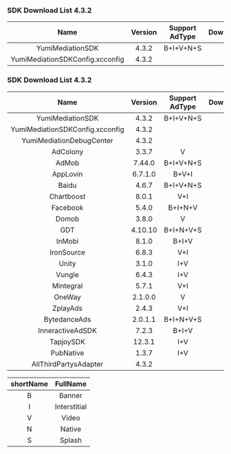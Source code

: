 ### SDK Download List 4.3.2
 
|    Name     | Version  | Support AdType | DownloadLink | Note |
| :---------: | :------: | :------------: | :----------: | :--: |
|    YumiMediationSDK    |  4.3.2  |    B+I+V+N+S     |   [link](http://adsdk.yumimobi.com/iOS/Archived/4.3.2/YumiMediationSDK-iOS.tar.bz2)   |      |
|        YumiMediationSDKConfig.xcconfig        |  4.3.2  |                | [link](https://adsdk.yumimobi.com/iOS/Archived/YumiMediationSDKConfig.xcconfig) |      |
### SDK Download List 4.3.2
 
|    Name     | Version  | Support AdType | DownloadLink | Note |
| :---------: | :------: | :------------: | :----------: | :--: |
|    YumiMediationSDK    |  4.3.2  |    B+I+V+N+S     |   [link](http://adsdk.yumimobi.com/iOS/Archived/4.3.2/YumiMediationSDK-iOS.tar.bz2)   |      |
|        YumiMediationSDKConfig.xcconfig        |  4.3.2  |                | [link](https://adsdk.yumimobi.com/iOS/Archived/YumiMediationSDKConfig.xcconfig) |      |
|    YumiMediationDebugCenter    |  4.3.2  |         |   [link](http://adsdk.yumimobi.com/iOS/Archived/4.3.2/YumiMediationDebugCenter-iOS.tar.bz2)   |      |
|    AdColony    |  3.3.7  |   V      |   [link](http://adsdk.yumimobi.com/iOS/Archived/4.3.2/YumiMediationAdColony.tar.bz2)   |      |
|    AdMob    |  7.44.0  |   B+I+V+N+S      |   [link](http://adsdk.yumimobi.com/iOS/Archived/4.3.2/YumiMediationAdMob.tar.bz2)   |      |
|    AppLovin    |  6.7.1.0  |   B+V+I      |   [link](http://adsdk.yumimobi.com/iOS/Archived/4.3.2/YumiMediationAppLovin.tar.bz2)   |      |
|    Baidu    |  4.6.7  |   B+I+V+N+S      |   [link](http://adsdk.yumimobi.com/iOS/Archived/4.3.2/YumiMediationBaidu.tar.bz2)   |      |
|    Chartboost    |  8.0.1  |   V+I      |   [link](http://adsdk.yumimobi.com/iOS/Archived/4.3.2/YumiMediationChartboost.tar.bz2)   |      |
|    Facebook    |  5.4.0  |   B+I+N+V      |   [link](http://adsdk.yumimobi.com/iOS/Archived/4.3.2/YumiMediationFacebook.tar.bz2)   |      |
|    Domob    |  3.8.0  |   V      |   [link](http://adsdk.yumimobi.com/iOS/Archived/4.3.2/YumiMediationDomob.tar.bz2)   |      |
|    GDT    |  4.10.10  |   B+I+N+V+S      |   [link](http://adsdk.yumimobi.com/iOS/Archived/4.3.2/YumiMediationGDT.tar.bz2)   |      |
|    InMobi    |  8.1.0  |   B+I+V      |   [link](http://adsdk.yumimobi.com/iOS/Archived/4.3.2/YumiMediationInMobi.tar.bz2)   |      |
|    IronSource    |  6.8.3  |   V+I      |   [link](http://adsdk.yumimobi.com/iOS/Archived/4.3.2/YumiMediationIronSource.tar.bz2)   |      |
|    Unity    |  3.1.0  |   I+V      |   [link](http://adsdk.yumimobi.com/iOS/Archived/4.3.2/YumiMediationUnity.tar.bz2)   |      |
|    Vungle    |  6.4.3  |   I+V      |   [link](http://adsdk.yumimobi.com/iOS/Archived/4.3.2/YumiMediationVungle.tar.bz2)   |      |
|    Mintegral    |  5.7.1  |   V+I      |   [link](http://adsdk.yumimobi.com/iOS/Archived/4.3.2/YumiMediationMintegral.tar.bz2)   |      |
|    OneWay    |  2.1.0.0  |   V      |   [link](http://adsdk.yumimobi.com/iOS/Archived/4.3.2/YumiMediationOneWay.tar.bz2)   |      |
|    ZplayAds    |  2.4.3  |   V+I      |   [link](http://adsdk.yumimobi.com/iOS/Archived/4.3.2/YumiMediationZplayAds.tar.bz2)   |      |
|    BytedanceAds    |  2.0.1.1  |   B+I+N+V+S      |   [link](http://adsdk.yumimobi.com/iOS/Archived/4.3.2/YumiMediationBytedanceAds.tar.bz2)   |      |
|    InneractiveAdSDK    |  7.2.3  |   B+I+V      |   [link](http://adsdk.yumimobi.com/iOS/Archived/4.3.2/YumiMediationInneractiveAdSDK.tar.bz2)   |      |
|    TapjoySDK    |  12.3.1  |   I+V      |   [link](http://adsdk.yumimobi.com/iOS/Archived/4.3.2/YumiMediationTapjoySDK.tar.bz2)   |      |
|    PubNative    |  1.3.7  |   I+V      |   [link](http://adsdk.yumimobi.com/iOS/Archived/4.3.2/YumiMediationPubNative.tar.bz2)   |      |
|    AllThirdPartysAdapter    |  4.3.2  |         |   [link](http://adsdk.yumimobi.com/iOS/Archived/4.3.2/allThirdPartys.tar.bz2)   |      |
 
| shortName |   FullName   |
| :-------: | :----------: |
|     B     |    Banner    |
|     I     | Interstitial |
|     V     |    Video     |
|     N     |    Native    |
|     S     |    Splash    |

